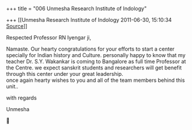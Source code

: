 +++
title = "006 Unmesha Research Institute of Indology"

+++
[[Unmesha Research Institute of Indology	2011-06-30, 15:10:34 [Source](https://groups.google.com/g/bvparishat/c/wifOyIa5dbg)]]



Respected Professor RN Iyengar ji,  

Namaste. Our hearty congratulations for your efforts to start a center specially for Indian history and Culture. personally happy to know that my teacher Dr. S.Y. Wakankar is coming to Bangalore as full time Professor at the Centre. we expect sanskrit students and researchers will get benefit through this center under your great leadership.  
once again hearty wishes to you and all of the team members behind this unit..  
  
with regards  
  
Unmesha



